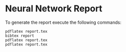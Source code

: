 # Neural Network Report
To generate the report execute the following commands:
```
pdflatex report.tex
bibtex report
pdflatex report.tex
pdflatex report.tex
```
